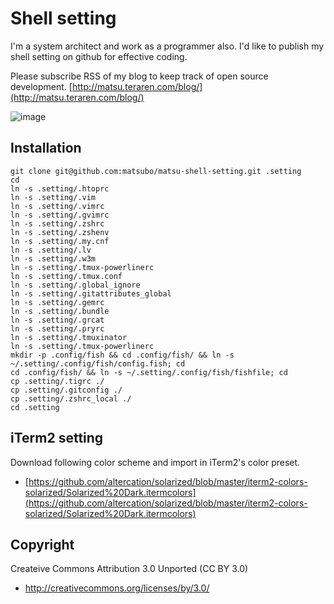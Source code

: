 Shell setting
================================

I'm a system architect and work as a programmer also. I'd like to publish my shell setting on github for effective coding.

Please subscribe RSS of my blog to keep track of open source development.
[http://matsu.teraren.com/blog/](http://matsu.teraren.com/blog/)


![image](http://matsu.teraren.com/blog/wp-content/uploads/2016/01/tty.gif)




Installation
---------------------------------

```
git clone git@github.com:matsubo/matsu-shell-setting.git .setting
cd
ln -s .setting/.htoprc
ln -s .setting/.vim
ln -s .setting/.vimrc
ln -s .setting/.gvimrc
ln -s .setting/.zshrc
ln -s .setting/.zshenv
ln -s .setting/.my.cnf
ln -s .setting/.lv
ln -s .setting/.w3m
ln -s .setting/.tmux-powerlinerc
ln -s .setting/.tmux.conf
ln -s .setting/.global_ignore
ln -s .setting/.gitattributes_global
ln -s .setting/.gemrc
ln -s .setting/.bundle
ln -s .setting/.grcat
ln -s .setting/.pryrc
ln -s .setting/.tmuxinator
ln -s .setting/.tmux-powerlinerc
mkdir -p .config/fish && cd .config/fish/ && ln -s ~/.setting/.config/fish/config.fish; cd
cd .config/fish/ && ln -s ~/.setting/.config/fish/fishfile; cd
cp .setting/.tigrc ./
cp .setting/.gitconfig ./
cp .setting/.zshrc_local ./
cd .setting
```

iTerm2 setting
---

Download following color scheme and import in iTerm2's color preset.
- [https://github.com/altercation/solarized/blob/master/iterm2-colors-solarized/Solarized%20Dark.itermcolors](https://github.com/altercation/solarized/blob/master/iterm2-colors-solarized/Solarized%20Dark.itermcolors)


Copyright
---------------------------------

Createive Commons Attribution 3.0 Unported (CC BY 3.0)
* http://creativecommons.org/licenses/by/3.0/



